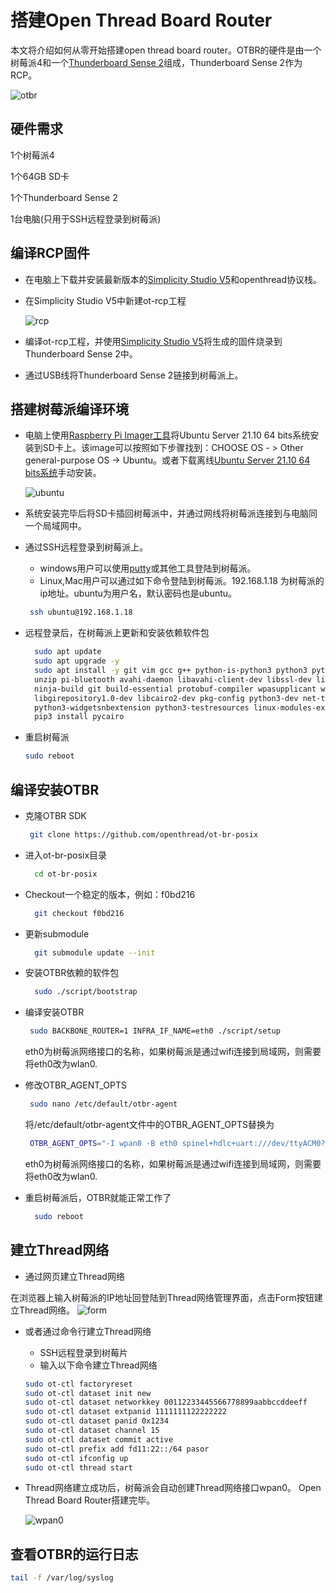 # 搭建Open Thread Board Router 

本文将介绍如何从零开始搭建open thread board router。OTBR的硬件是由一个树莓派4和一个[Thunderboard Sense 2](https://www.silabs.com/development-tools/thunderboard/thunderboard-sense-two-kit)组成，Thunderboard Sense 2作为RCP。

   ![otbr](docs/otbr.png)
## 硬件需求
1个树莓派4

1个64GB SD卡

1个Thunderboard Sense 2

1台电脑(只用于SSH远程登录到树莓派)


## 编译RCP固件
 - 在电脑上下载并安装最新版本的[Simplicity Studio V5](https://www.silabs.com/developers/simplicity-studio)和openthread协议栈。
 - 在Simplicity Studio V5中新建ot-rcp工程

    ![rcp](docs/rcp.png)
 - 编译ot-rcp工程，并使用[Simplicity Studio V5](https://docs.silabs.com/simplicity-studio-5-users-guide/5.3.0/ss-5-users-guide-building-and-flashing/flashing)将生成的固件烧录到Thunderboard Sense 2中。
 - 通过USB线将Thunderboard Sense 2链接到树莓派上。

## 搭建树莓派编译环境

 - 电脑上使用[Raspberry Pi Imager工具](https://www.raspberrypi.com/software/)将Ubuntu Server 21.10  64 bits系统安装到SD卡上。该image可以按照如下步骤找到：CHOOSE OS -	> Other general-purpose OS -> Ubuntu。或者下载离线[Ubuntu Server 21.10  64 bits系统](https://cdimage.ubuntu.com/releases/21.10/release/ubuntu-21.10-preinstalled-server-arm64+raspi.img.xz)手动安装。
 
   ![ubuntu](docs/ubuntu.png)

- 系统安装完毕后将SD卡插回树莓派中，并通过网线将树莓派连接到与电脑同一个局域网中。
-  通过SSH远程登录到树莓派上。
	-  windows用户可以使用[putty](https://www.ssh.com/academy/ssh/putty)或其他工具登陆到树莓派。
	-  Linux,Mac用户可以通过如下命令登陆到树莓派。192.168.1.18 为树莓派的ip地址。ubuntu为用户名，默认密码也是ubuntu。
	
   ```bash
	ssh ubuntu@192.168.1.18 
   ```

  
- 远程登录后，在树莓派上更新和安装依赖软件包

  ```bash
	sudo apt update
	sudo apt upgrade -y
	sudo apt install -y git vim gcc g++ python-is-python3 python3 python3-venv python3-pip \
	unzip pi-bluetooth avahi-daemon libavahi-client-dev libssl-dev libglib2.0-dev \
	ninja-build git build-essential protobuf-compiler wpasupplicant wireless-tools rfkill \
	libgirepository1.0-dev libcairo2-dev pkg-config python3-dev net-tools \
	python3-widgetsnbextension python3-testresources linux-modules-extra-raspi
	pip3 install pycairo
  ```
  
- 重启树莓派
 
  ```bash
  sudo reboot
  ```


## 编译安装OTBR
- 克隆OTBR SDK

  ```bash
   git clone https://github.com/openthread/ot-br-posix
  ```
  
- 进入ot-br-posix目录

  ```bash
	cd ot-br-posix
  ```
  
- Checkout一个稳定的版本，例如：f0bd216

  ```bash
	git checkout f0bd216
  ```
- 更新submodule

  ```bash
	git submodule update --init
  ```
  
- 安装OTBR依赖的软件包

  ```bash
	sudo ./script/bootstrap
  ```
  
- 编译安装OTBR

  ```bash
   sudo BACKBONE_ROUTER=1 INFRA_IF_NAME=eth0 ./script/setup
  ```
  
  eth0为树莓派网络接口的名称，如果树莓派是通过wifi连接到局域网，则需要将eth0改为wlan0.
 
 
- 修改OTBR\_AGENT\_OPTS

  ```bash
   sudo nano /etc/default/otbr-agent
  ``` 
  
  将/etc/default/otbr-agent文件中的OTBR\_AGENT\_OPTS替换为
  
   ```bash
    OTBR_AGENT_OPTS="-I wpan0 -B eth0 spinel+hdlc+uart:///dev/ttyACM0?uart-baudrate=460800 trel://eth0"
  ``` 
  
   eth0为树莓派网络接口的名称，如果树莓派是通过wifi连接到局域网，则需要将eth0改为wlan0.

 
- 重启树莓派后，OTBR就能正常工作了

  ```bash
	sudo reboot
  ```
   
## 建立Thread网络
 
   - 通过网页建立Thread网络
 
 在浏览器上输入树莓派的IP地址回登陆到Thread网络管理界面，点击Form按钮建立Thread网络。
    ![form](docs/form.png)

 - 或者通过命令行建立Thread网络
    - SSH远程登录到树莓片
    - 输入以下命令建立Thread网络

	```bash
	sudo ot-ctl factoryreset 
	sudo ot-ctl dataset init new
	sudo ot-ctl dataset networkkey 00112233445566778899aabbccddeeff
	sudo ot-ctl dataset extpanid 1111111122222222
	sudo ot-ctl dataset panid 0x1234
	sudo ot-ctl dataset channel 15
	sudo ot-ctl dataset commit active
	sudo ot-ctl prefix add fd11:22::/64 pasor
	sudo ot-ctl ifconfig up
	sudo ot-ctl thread start
	```
  
 - Thread网络建立成功后，树莓派会自动创建Thread网络接口wpan0。 Open Thread Board Router搭建完毕。
 
    ![wpan0](docs/wpan0.png)	
 	
	
 ## 查看OTBR的运行日志
 
  ```bash
  tail -f /var/log/syslog
  ```
   

